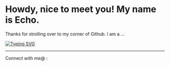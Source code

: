 #                                          Howdy, nice to meet you! My name is Echo.

Thanks for strolling over to my corner of Github. 
I am a ...

[![Typing SVG](https://readme-typing-svg.demolab.com?font=Bebas+Neue&size=50&duration=3000&pause=1000&color=217195&background=52E7FF00&vCenter=true&width=600&height=55&lines=Pythonista;Data+Analyst;Technical+Writer)](https://git.io/typing-svg)


----
Connect with me@ :
